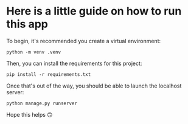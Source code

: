 <h1>Here is a little guide on how to run this app</h1>

To begin, it's recommended you create a virtual environment:
```
python -m venv .venv
```

Then, you can install the requirements for this project:
```
pip install -r requirements.txt
```

Once that's out of the way, you should be able to launch the localhost server:
```
python manage.py runserver
```

Hope this helps 🙃

<!-- <ol>
    <h2>
        <li> To Register a Book:</li>
    </h2>
    <ul>
        <li>Create an Author or find an existing one;</li>
        <span>Obs: Authors can't exist without a book.</span>
        <li>Inform the book data.</li>
    </ul>
    <h2>
        <li> To Register a Customer: </li>
    </h2>
    <ul>
        <li>Don't know yet.</li>
    </ul>
</ol> -->